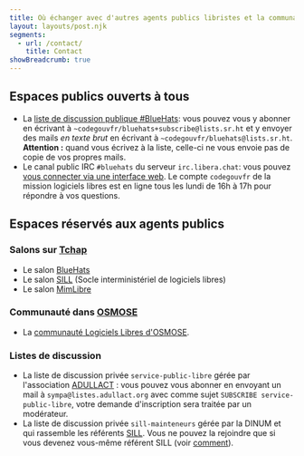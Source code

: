 ```yaml
---
title: Où échanger avec d'autres agents publics libristes et la communauté BlueHats ?
layout: layouts/post.njk
segments:
  - url: /contact/
    title: Contact
showBreadcrumb: true
---
```


## Espaces publics ouverts à tous

- La [liste de discussion publique #BlueHats](https://lists.sr.ht/~codegouvfr/bluehats): vous pouvez vous y abonner en écrivant à `~codegouvfr/bluehats+subscribe@lists.sr.ht` et y envoyer des mails *en texte brut* en écrivant à `~codegouvfr/bluehats@lists.sr.ht`.  **Attention :** quand vous écrivez à la liste, celle-ci ne vous envoie pas de copie de vos propres mails.
- Le canal public IRC `#bluehats` du serveur `irc.libera.chat`: vous pouvez [vous connecter via une interface web](https://web.libera.chat/#bluehats).  Le compte `codegouvfr` de la mission logiciels libres est en ligne tous les lundi de 16h à 17h pour répondre à vos questions.

## Espaces réservés aux agents publics

### Salons sur [Tchap](https://tchap.gouv.fr)

- Le salon [BlueHats](https://www.tchap.gouv.fr/#/room/#BlueHats21LW8XE:agent.dinum.tchap.gouv.fr)
- Le salon [SILL](https://www.tchap.gouv.fr/#/room/#SILLutRYrgV:agent.dinum.tchap.gouv.fr) (Socle interministériel de logiciels libres)
- Le salon [MimLibre](https://www.tchap.gouv.fr/#/room/#MimixQlxMNQc:agent.interieur.tchap.gouv.fr)

### Communauté dans [OSMOSE](https://osmose.numerique.gouv.fr)

- La [communauté Logiciels Libres d'OSMOSE](https://osmose.numerique.gouv.fr/jcms/c_2013888/fr/communaute-opensource-logiciel-libre-de-l-etat-bluehats?jsp=plugins%2FCollaborativeSpacePlugin%2Fjsp%2Fmembers.jsp&memberView=signups&start=0&pageSize=5&pagerAll=true&reverse=false&portletId=a_19102&portletDomId=c_2013903_0_a_19102_0).

### Listes de discussion

- La liste de discussion privée `service-public-libre` gérée par l'association [ADULLACT](https://adullact.org/) : vous pouvez vous abonner en envoyant un mail à `sympa@listes.adullact.org` avec comme sujet `SUBSCRIBE service-public-libre`, votre demande d'inscription sera traitée par un modérateur.
- La liste de discussion privée `sill-mainteneurs` gérée par la DINUM et qui rassemble les référents [SILL](https://code.gouv.fr/sill).  Vous ne pouvez la rejoindre que si vous devenez vous-même référent SILL (voir [comment](/fr/doc/sill/#qui-peut-etre-referent-sill)).
